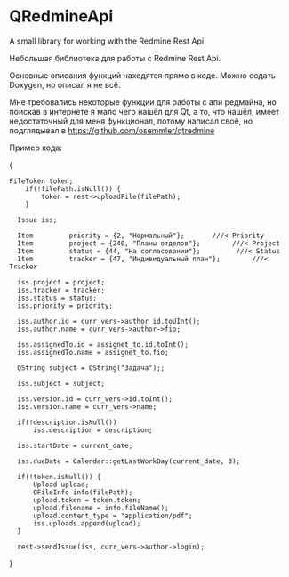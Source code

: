 # QRedmineApi
A small library for working with the Redmine Rest Api

Небольшая библиотека для работы с Redmine Rest Api.

Основные описания функций находятся прямо в коде. Можно содать Doxygen, но описал я не всё.

Мне требовались некоторые функции для работы с апи редмайна, но поискав в интернете я мало чего нашёл для Qt, а то, что нашёл, имеет недостаточный
для меня функционал, потому написал своё, но подглядывал в https://github.com/osemmler/qtredmine

Пример кода:

{

    FileToken token;
        if(!filePath.isNull()) {
            token = rest->uploadFile(filePath);
        }
        
      Issue iss;
      
      Item         priority = {2, "Нормальный"};       ///< Priority
      Item         project = {240, "Планы отделов"};        ///< Project
      Item         status = {44, "На согласовании"};         ///< Status
      Item         tracker = {47, "Индивидуальный план"};        ///< Tracker

      iss.project = project;
      iss.tracker = tracker;
      iss.status = status;
      iss.priority = priority;

      iss.author.id = curr_vers->author_id.toUInt();
      iss.author.name = curr_vers->author->fio;

      iss.assignedTo.id = assignet_to.id.toInt();
      iss.assignedTo.name = assignet_to.fio;

      QString subject = QString("Задача");;

      iss.subject = subject;

      iss.version.id = curr_vers->id.toInt();
      iss.version.name = curr_vers->name;

      if(!description.isNull())
          iss.description = description;

      iss.startDate = current_date;

      iss.dueDate = Calendar::getLastWorkDay(current_date, 3);

      if(!token.isNull()) {
          Upload upload;
          QFileInfo info(filePath);
          upload.token = token.token;
          upload.filename = info.fileName();
          upload.content_type = "application/pdf";
          iss.uploads.append(upload);
      }

      rest->sendIssue(iss, curr_vers->author->login);
}
    
